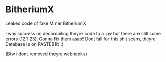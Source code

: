 # BitheriumX
Leaked code of fake Miner BitheriumX

I was success on decompiling theyre code to a .py but there are still some errors (12.1.23). Gonna fix them asap!
Dont fall for this shit scam, theyre Database is on PASTEBIN :) 

(Btw i dont removed theyre webhooks)
